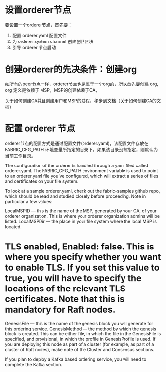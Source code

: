 # 设置orderer节点

要设置一个orderer节点，首先要：

1. 配置 orderer.yaml 配置文件
2. 为 orderer system channel 创建创世区块
3. 引导 orderer 节点启动


# 创建orderer的先决条件：创建org

如所有的peer节点一样，orderer节点也是属于一个org的，所以首先要创建 org, org 定义是依赖于 MSP，MSP的创建依赖于CA，

关于如何创建CA并且创建用户和MSP的过程，移步到文档（关于如何创建CA的文档）


# 配置 orderer 节点

orderer节点的配置方式是通过配置文件(orderer.yaml)，该配置文件存放在 FABRIC_CFG_PATH 环境变量所指定的目录下，如果该目录没有指定，则默认为当前工作目录。


The configuration of the orderer is handled through a yaml filed called orderer.yaml. The FABRIC_CFG_PATH environment variable is used to point to an orderer.yaml file you’ve configured, which will extract a series of files and certificates on your file system.

To look at a sample orderer.yaml, check out the fabric-samples github repo, which should be read and studied closely before proceeding. Note in particular a few values:

LocalMSPID — this is the name of the MSP, generated by your CA, of your orderer organization. This is where your orderer organization admins will be listed.
LocalMSPDir — the place in your file system where the local MSP is located.
# TLS enabled, Enabled: false. This is where you specify whether you want to enable TLS. If you set this value to true, you will have to specify the locations of the relevant TLS certificates. Note that this is mandatory for Raft nodes.
GenesisFile — this is the name of the genesis block you will generate for this ordering service.
GenesisMethod — the method by which the genesis block is created. This can be either file, in which the file in the GenesisFile is specified, and provisional, in which the profile in GenesisProfile is used.
If you are deploying this node as part of a cluster (for example, as part of a cluster of Raft nodes), make note of the Cluster and Consensus sections.

If you plan to deploy a Kafka based ordering service, you will need to complete the Kafka section.